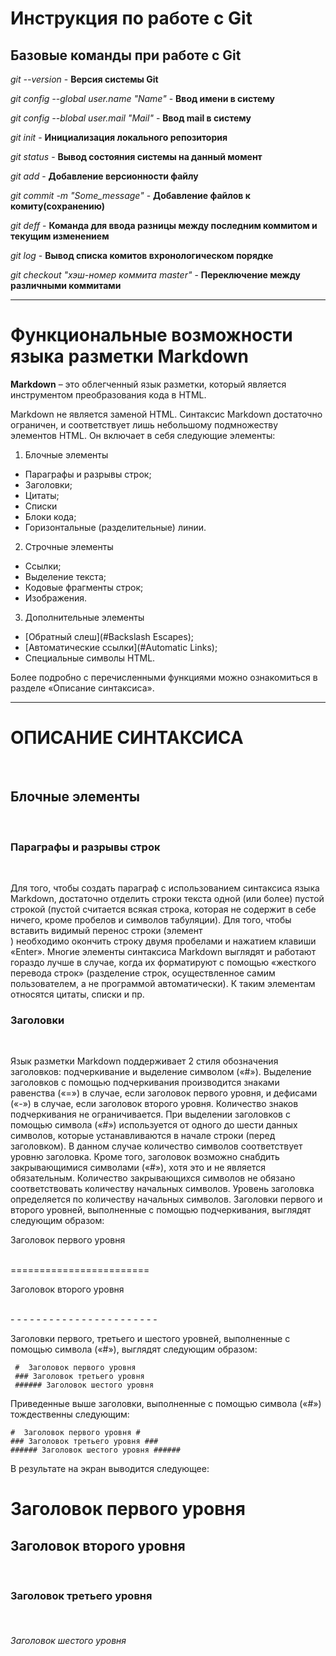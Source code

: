 # Инструкция по работе с Git

## Базовые команды при работе с Git

*git --version* - **Версия системы Git**

*git config --global user.name "Name"* - **Ввод имени в систему**

*git config --blobal user.mail "Mail"* - **Ввод mail в систему**

*git init* - **Инициализация локального репозитория**

*git status* - **Вывод состояния системы на данный момент**

*git add* - **Добавление версионности файлу**

*git commit -m "Some_message"* - **Добавление файлов к комиту(сохранению)**

*git deff* - **Команда для ввода разницы между последним коммитом и текущим изменением**

*git log* - **Вывод списка комитов вхронологическом порядке**

*git checkout "хэш-номер коммита master"* - **Переключение между различными коммитами**
____
# Функциональные возможности языка разметки Markdown

**Markdown** – это облегченный язык разметки, который является инструментом преобразования кода в HTML.

Markdown не является заменой HTML. Синтаксис Markdown достаточно ограничен, и соответствует лишь небольшому подмножеству элементов HTML. Он включает в себя следующие элементы:

1. Блочные элементы

* Параграфы и разрывы строк;
* Заголовки;
* Цитаты;
* Списки
* Блоки кода;
* Горизонтальные (разделительные) линии.

2. Строчные элементы

* Ссылки;
* Выделение текста;
* Кодовые фрагменты строк;
* Изображения.

3. Дополнительные элементы
* [Обратный слеш](#Backslash Escapes);
* [Автоматические ссылки](#Automatic Links);
* Специальные символы HTML.

Более подробно с перечисленными функциями можно ознакомиться в разделе «Описание синтаксиса».
___
# ОПИСАНИЕ СИНТАКСИСА

<br/>

## Блочные элементы

<br/>

### Параграфы и разрывы строк

<br/>

Для того, чтобы создать параграф с использованием синтаксиса языка Markdown, достаточно отделить строки текста одной (или более) пустой строкой (пустой считается всякая строка, которая не содержит в себе ничего, кроме пробелов и символов табуляции). Для того, чтобы вставить видимый перенос строки (элемент <br/>) необходимо окончить строку двумя пробелами и нажатием клавиши «Enter». Многие элементы синтаксиса Markdown выглядят и работают гораздо лучше в случае, когда их форматируют с помощью «жесткого перевода строк» (разделение строк, осуществленное самим пользователем, а не программой автоматически). К таким элементам относятся цитаты, списки и пр.

### Заголовки

<br/>

Язык разметки Markdown поддерживает 2 стиля обозначения заголовков: подчеркивание и выделение символом («#»). Выделение заголовков с помощью подчеркивания производится знаками равенства («=») в случае, если заголовок первого уровня, и дефисами («-») в случае, если заголовок второго уровня. Количество знаков подчеркивания не ограничивается. При выделении заголовков с помощью символа («#») используется от одного до шести данных символов, которые устанавливаются в начале строки (перед заголовком). В данном случае количество символов соответствует уровню заголовка. Кроме того, заголовок возможно снабдить закрывающимися символами («#»), хотя это и не является обязательным. Количество закрывающихся символов не обязано соответствовать количеству начальных символов. Уровень заголовка определяется по количеству начальных символов.
Заголовки первого и второго уровней, выполненные с помощью подчеркивания, выглядят следующим образом:

   Заголовок первого уровня

<br/>========================

Заголовок второго уровня

<br/>- - - - -  - - - - - - - - - - - - - - - - - -

Заголовки первого, третьего и шестого уровней, выполненные с помощью символа («#»), выглядят следующим образом:

     #  Заголовок первого уровня
     ### Заголовок третьего уровня
     ###### Заголовок шестого уровня

Приведенные выше заголовки, выполненные с помощью символа («#») тождественны следующим:

    #  Заголовок первого уровня #
    ### Заголовок третьего уровня ###
    ###### Заголовок шестого уровня ######
В результате на экран выводится следующее:

# Заголовок первого уровня
## Заголовок второго уровня
<br/>

### Заголовок третьего уровня
<br/>

###### Заголовок шестого уровня